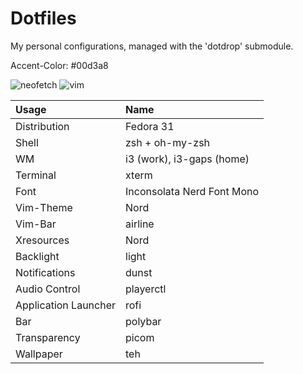 Dotfiles
========

My personal configurations, managed with the 'dotdrop' submodule.

Accent-Color: #00d3a8

![neofetch](https://i.imgur.com/vvGbeeL.png)
![vim](https://i.imgur.com/m6NoNJE.png)

| Usage | Name |
| :--- | :--- |
| Distribution | Fedora 31 |
| Shell | zsh + oh-my-zsh |
| WM | i3 (work), i3-gaps (home) |
| Terminal | xterm |
| Font | Inconsolata Nerd Font Mono |
| Vim-Theme | Nord |
| Vim-Bar | airline |
| Xresources | Nord |
| Backlight | light |
| Notifications | dunst |
| Audio Control | playerctl |
| Application Launcher | rofi |
| Bar | polybar |
| Transparency | picom |
| Wallpaper | teh |

